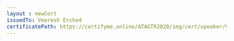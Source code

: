 ```yaml
--- 
layout : newCert 
issuedTo: Veeresh Erched
certificatePath: https://certifyme.online/ATAGTR2020/img/cert/speaker/VeereshErched_bad78.png
--- 
```

